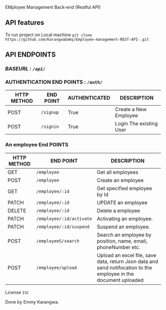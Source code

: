 EMployee Management Back-end (Restful API)

## API features


To run project on Local machine
`git clone https://github.com/KarangwaEmmy/Employee-management-REST-API-.git`
## API ENDPOINTS

### *BASEURL : `/api/`*

### AUTHENTICATION END POINTS  : `/auth/`

HTTP METHOD | END POINT | AUTHENTICATED | DESCRIPTION
-----------|----------|--------------   |------
POST       | `/signup`|  True           |Create a New Employee
POST       | `/signin`|  True           |Login The existing User 



### An employee End POINTS

HTTP METHOD|    END POINT            | DESCRIPTION
-----------|-------------------------|------
GET        | `/employee`            | Get all employees
POST       | `/employee`            | Create an employee
GET        | `/employee/:id`        | Get  specified employee by Id
PATCH      | `/employee/:id`        | UPDATE  an employee 
DELETE     | `/employee/:id`        | Delete a employee
PATCH      | `/employee/:id/activate`| Activating an employee.
PATCH      | `/employee/:id/suspend`| Suspend an employee.
POST        | `/employeeS/search`| Search an employee by position, name, email, phoneNumber etc.
POST        | `/employee/upload`  | Upload an excel file, save data, return Json data and send notifocation to the employee in the document uploaded





License `ISC`

Done by Emmy Karangwa.